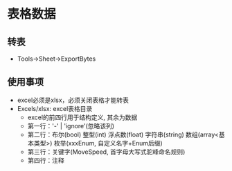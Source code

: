 # 表格数据

## 转表
* Tools->Sheet->ExportBytes

## 使用事项
* excel必须是xlsx，必须关闭表格才能转表
* Excels/xlsx: excel表格目录
    - excel的前四行用于结构定义, 其余为数据
    - 第一行：'-' | 'ignore'(忽略该列)
    - 第二行：布尔(bool) 整型(int) 浮点数(float) 字符串(string) 数组(array<基本类型>) 枚举(xxxEnum, 自定义名字+Enum后缀)
    - 第三行：关键字(MoveSpeed, 首字母大写式驼峰命名规则)
    - 第四行：注释